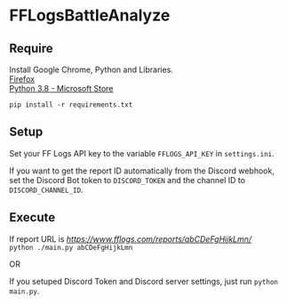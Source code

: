 # FFLogsBattleAnalyze

## Require
Install Google Chrome, Python and Libraries.  
[Firefox](https://www.mozilla.org/ja/firefox/new/)  
[Python 3.8 - Microsoft Store](https://www.microsoft.com/store/productId/9MSSZTT1N39L)  

`pip install -r requirements.txt`  

## Setup
Set your FF Logs API key to the variable `FFLOGS_API_KEY` in `settings.ini`.  

If you want to get the report ID automatically from the Discord webhook,  
set the Discord Bot token to `DISCORD_TOKEN` and the channel ID to `DISCORD_CHANNEL_ID`.  

## Execute
If report URL is *https://www.fflogs.com/reports/abCDeFgHijkLmn/*  
`python ./main.py abCDeFgHijkLmn`  

OR

If you setuped Discord Token and Discord server settings,
just run `python main.py`.
